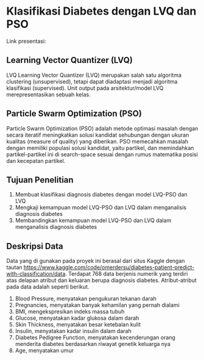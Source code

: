 # Klasifikasi Diabetes dengan LVQ dan PSO
Link presentasi: 

## Learning Vector Quantizer (LVQ)
LVQ Learning Vector Quantizer (LVQ) merupakan salah satu algoritma clustering (unsupervised), tetapi dapat diadaptasi menjadi algoritma klasifikasi (supervised). Unit output pada arsitektur/model LVQ merepresentasikan sebuah kelas.

## Particle Swarm Optimization (PSO) 
Particle Swarm Optimization (PSO) adalah metode optimasi masalah dengan secara iteratif meningkatkan solusi kandidat sehubungan dengan ukuran kualitas (measure of quality) yang diberikan. PSO memecahkan masalah dengan memiliki populasi solusi kandidat, yaitu partikel, dan memindahkan partikel-partikel ini di search-space sesuai dengan rumus matematika posisi dan kecepatan partikel. 

## Tujuan Penelitian
1. Membuat klasifikasi diagnosis diabetes dengan model LVQ-PSO dan LVQ
2. Mengkaji kemampuan model LVQ-PSO dan LVQ dalam menganalisis diagnosis diabetes
3. Membandingkan kemampuan model LVQ-PSO dan LVQ dalam menganalisis diagnosis diabetes

## Deskripsi Data
Data yang di gunakan pada proyek ini berasal dari situs Kaggle dengan tautan https://www.kaggle.com/code/omerdersu/diabetes-patient-predict-with-classification/data. Terdapat 768 data berjenis numerik yang terdiri atas delapan atribut dan keluaran berupa diagnosis diabetes. Atribut-atribut pada data adalah seperti berikut.
1. Blood Pressure, menyatakan pengukuran tekanan darah
2. Pregnancies, menyatakan banyak kehamilan yang pernah dialami
3. BMI, mengekspresikan indeks massa tubuh
4. Glucose, menyatakan kadar glukosa dalam darah
5. Skin Thickness, menyatakan besar ketebalan kulit
6. Insulin, menyatakan kadar insulin dalam darah
7. Diabetes Pedigree Function, menyatakan kecenderungan orang menderita diabetes berdasarkan riwayat genetik keluarga nya
8. Age, menyatakan umur
